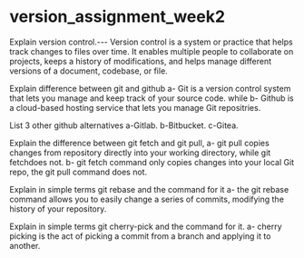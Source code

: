 # version_assignment_week2
Explain version control.--- Version control is a system or practice that helps track changes to files over time. 
It enables multiple people to collaborate on projects, keeps a history of modifications, and helps manage different 
versions of a document, codebase, or file.

Explain difference between git and github
a- Git is a version control system that lets you manage and keep track of your source code. 
while
b- Github is a cloud-based hosting service that lets you manage Git repositries.


List 3 other github alternatives
a-Gitlab.
b-Bitbucket.
c-Gitea.

Explain the difference between git fetch and git pull,
a- git pull copies changes from repository directly into your working directory, while git fetchdoes not.
b- git fetch command only copies changes into your local Git repo, the git pull command does not.

Explain in simple terms git rebase and the command for it 
a- the git rebase command allows you to easily change a series of commits, modifying the history of your repository.

Explain in simple terms git cherry-pick and the command for it.
a- cherry picking is the act of picking a commit from a branch and applying it to another.